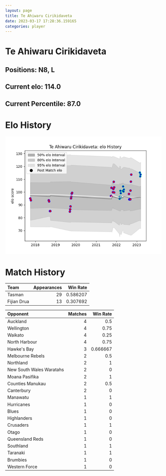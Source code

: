 ```yaml
---  
layout: page  
title: Te Ahiwaru Cirikidaveta  
date: 2023-03-17 17:28:36.159165  
categories: player  
---
```

# Te Ahiwaru Cirikidaveta

## Positions: N8, L

## Current elo: 114.0

## Current Percentile: 87.0

# Elo History


![elo history](history_TeAhiwaruCirikidaveta.png)
# Match History


| Team        |   Appearances |   Win Rate |
|:------------|--------------:|-----------:|
| Tasman      |            29 |   0.586207 |
| Fijian Drua |            13 |   0.307692 |

| Opponent                 |   Matches |   Win Rate |
|:-------------------------|----------:|-----------:|
| Auckland                 |         4 |   0.5      |
| Wellington               |         4 |   0.75     |
| Waikato                  |         4 |   0.25     |
| North Harbour            |         4 |   0.75     |
| Hawke's Bay              |         3 |   0.666667 |
| Melbourne Rebels         |         2 |   0.5      |
| Northland                |         2 |   1        |
| New South Wales Waratahs |         2 |   0        |
| Moana Pasifika           |         2 |   1        |
| Counties Manukau         |         2 |   0.5      |
| Canterbury               |         2 |   0        |
| Manawatu                 |         1 |   1        |
| Hurricanes               |         1 |   0        |
| Blues                    |         1 |   0        |
| Highlanders              |         1 |   0        |
| Crusaders                |         1 |   1        |
| Otago                    |         1 |   0        |
| Queensland Reds          |         1 |   0        |
| Southland                |         1 |   1        |
| Taranaki                 |         1 |   1        |
| Brumbies                 |         1 |   0        |
| Western Force            |         1 |   0        |